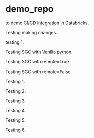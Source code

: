 # demo_repo
to demo CI/CD integration in Databricks.

Testing making changes.

testing 1.

Testing SGC with Vanilla python. 

Testing SGC with remote=True

Testing SGC with remote=False


Testing 1.

Testing 2. 

Testing 3. 


Testing 4. 


Testing 5. 


Testing 6. 

